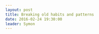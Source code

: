 ```yaml
---
layout: post
title: Breaking old habits and patterns
date: 2016-02-24 19:30:00
leader: Symon 
---
```


